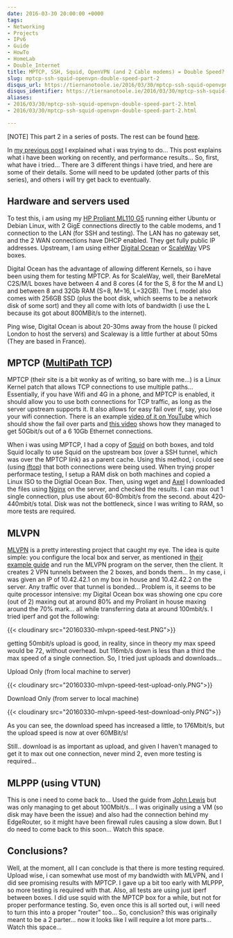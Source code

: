 ```yaml
---
date: 2016-03-30 20:00:00 +0000
tags:
- Networking
- Projects
- IPv6
- Guide
- HowTo
- HomeLab
- Double_Internet
title: MPTCP, SSH, Squid, OpenVPN (and 2 Cable modems) = Double Speed? Not quite... Part 2
slug: mptcp-ssh-squid-openvpn-double-speed-part-2
disqus_url: https://tiernanotoole.ie/2016/03/30/mptcp-ssh-squid-openvpn-double-speed-part-2.html
disqus_identifier: https://tiernanotoole.ie/2016/03/30/mptcp-ssh-squid-openvpn-double-speed-part-2.html
aliases:
- 2016/03/30/mptcp-ssh-squid-openvpn-double-speed-part-2.html
- 2016/03/30/mptcp-ssh-squid-openvpn-double-speed-part-2.html

---
```

 
 
 
 
 
\[NOTE\] This part 2 in a series of posts. The rest can be found [here](https://www.tiernanotoole.ie/tag/Double_Internet/).

In [my previous post](https://www.tiernanotoole.ie/2016/03/22/2-Cable-Modems-Double-Internet-Speed-part1.html) I explained what i was trying to do... This post explains what i have been working on recently, and performance results...
So, first, what have i tried... There are 3 different things i have tried, and here are some of their details. Some will need to be updated (other parts of this series), and others i will try get back to eventually.

## Hardware and servers used

To test this, i am using my [HP Proliant ML110 G5](https://www.tiernanotoole.ie/Computers/proliantml110.html) running either Ubuntu or Debian Linux, with 2 GigE connections directly to the cable modems, and 1 connection to the LAN (for SSH and testing). The LAN has no gateway set, and the 2 WAN connections have DHCP enabled. They get fully public IP addresses. Upstream, I am using either [Digital Ocean](https://m.do.co/c/d4d345b83b55) or [ScaleWay](http://www.scaleway.com) VPS boxes.

Digital Ocean has the advantage of allowing different Kernels, so i have been using them for testing MPTCP. As for ScaleWay, well, their BareMetal C2S/M/L boxes have between 4 and 8 cores (4 for the S, 8 for the M and L) and between 8 and 32Gb RAM (S=8, M=16, L=32GB). The L model also comes with 256GB SSD (plus the boot disk, which seems to be a network disk of some sort) and they all come with lots of bandwidth (i use the L because its got about 800MBit/s to the internet).

Ping wise, Digital Ocean is about 20-30ms away from the house (I picked London to host the servers) and Scaleway is a little further at about 50ms (They are based in France).

## MPTCP ([MultiPath TCP](http://www.multipath-tcp.org))

MPTCP (their site is a bit wonky as of writing, so bare with me...) is a Linux Kernel patch that allows TCP connections to use multiple paths... Essentially, if you have Wifi and 4G in a phone, and MPTCP is enabled, it should allow you to use both connections for TCP traffic, as long as the server upstream supports it. It also allows for easy fail over if, say, you lose your wifi connection. There is an example [video of it on YouTube](https://youtu.be/VWN0ctPi5cw) which should show the fail over parts and [this video](https://www.youtube.com/watch?v=VMdPI9Cfi9k) shows how they managed to get 50Gbit/s out of a 6 10Gb Ethernet connections.

When i was using MPTCP, I had a copy of [Squid](http://www.squid-cache.org) on both boxes, and told Squid locally to use Squid on the upstream box (over a SSH tunnel, which was over the MPTCP link) as a parent cache. Using this method, i could see (using [iftop](http://www.ex-parrot.com/pdw/iftop/)) that both connections were being used. When trying proper performace testing, I setup a RAM disk on both machines and copied a Linux ISO to the Digtial Ocean Box. Then, using wget and [Axel](http://axel.alioth.debian.org/) I downloaded the files using [Nginx](https://www.nginx.com/) on the server, and checked the results. I can max out 1 single connection, plus use about 60-80mbit/s from the second. about 420-440mbit/s total. Disk was not the bottleneck, since I was writing to RAM, so more tests are required.

## MLVPN

[MLVPN](http://zehome.github.io/MLVPN) is a pretty interesting project that caught my eye. The idea is quite simple: you configure the local box and server, as mentioned in [their example guide](http://mlvpn.readthedocs.org/en/latest/linux_example.html) and run the MLVPN program on the server, then the client. It creates 2 VPN tunnels between the 2 boxes, and bonds them... In my case, i was given an IP of 10.42.42.1 on my box in house and 10.42.42.2 on the server. Any traffic over that tunnel is bonded... Problem is, it seems to be quite processor intensive: my Digital Ocean box was showing one cpu core (out of 2) maxing out at around 80% and my Proliant in house maxing around the 70% mark... all while transferring data at around 100mbit/s. I tried iperf and got the following:

{{< cloudinary src="20160330-mlvpn-speed-test.PNG">}}

getting 50mbit/s upload is good, in reality, since in theory my max speed would be 72, without overhead. but 116mb/s down is less than a third the max speed of a single connection. So, I tried just uploads and downloads...

Upload Only (from local machine to server)

{{< cloudinary src="20160330-mlvpn-speed-test-upload-only.PNG">}}

Download Only (from server to local machine)

{{< cloudinary src="20160330-mlvpn-speed-test-download-only.PNG">}}

As you can see, the download speed has increased a little, to 176Mbit/s, but the upload speed is now at over 60MBit/s!

Still.. download is as important as upload, and given I haven't managed to get it to max out one connection, never mind 2, even more testing is required...

## MLPPP (using VTUN)

This is one i need to come back to... Used the guide from [John Lewis](https://johnlewis.ie/bonding-teaming-internet-connections/) but was only managing to get about 100Mbit/s... I was originally using a VM (so disk may have been the issue) and also had the connection behind my EdgeRouter, so it might have been firewall rules causing a slow down. But I do need to come back to this soon... Watch this space.

## Conclusions?

Well, at the moment, all I can conclude is that there is more testing required. Upload wise, i can somewhat use most of my bandwidth with MLVPN, and I did see promising results with MPTCP. I gave up a bit too early with MLPPP, so more testing is required with that. Also, all tests are using just iperf between boxes. I did use squid with the MPTCP box for a while, but not for proper performance testing. So, even once this is all sorted out, i will need to turn this into a proper "router" too... So, conclusion? this was originally meant to be a 2 parter... now it looks like I will require a lot more parts... Watch this space...